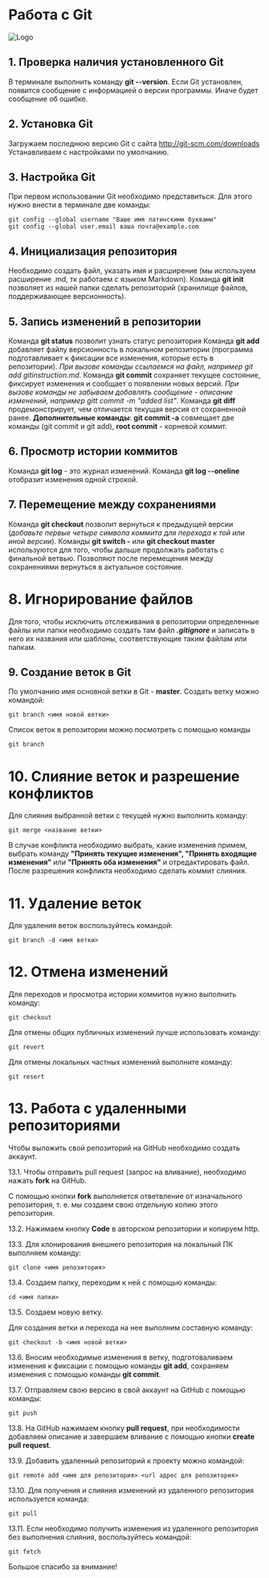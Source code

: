 # Работа с Git
![Logo](Git-logo-2023.png)
## 1. Проверка наличия установленного Git
В терминале выполнить команду **git --version**.
Если Git установлен, появится сообщение с информацией о версии программы. Иначе будет сообщение об ошибке.

## 2. Установка Git
Загружаем последнюю версию Git с сайта http://git-scm.com/downloads
Устанавливаем с настройками по умолчанию.

## 3. Настройка Git
При первом использовании Git необходимо представиться. Для этого нужно внести в терминале две команды:
```
git config --global username "Ваше имя латинскими буквами"
git config --global user.email ваша почта@example.com
```

## 4. Инициализация репозитория
Необходимо создать файл, указать имя и расширение (мы используем расширение .md, тк работаем с языком Markdown).
Команда **git init** позволяет из нашей папки сделать репозиторий (хранилище файлов, поддерживающее версионность).

## 5. Запись изменений в репозитории
Команда **git status** позволит узнать статус репозитория
Команда **git add** добавляет файлу версионность в локальном репозитории  (программа подготавливает к фиксации все изменения, которые есть в репозитории). *При вызове команды ссылаемся на файл, например git add gitinstruction.md*.
Команда **git commit** сохраняет текущее состояние, фиксирует изменения и сообщает о появлении новых версий. *При вызове команды не забываем добавлять сообщение - описание изменений, например gitt commit -m "added list"*.
Команда **git diff** продемонстрирует, чем отличается текущая версия от сохраненной ранее.
__Дополнительные команды__: 
**git commit -a** совмещает две команды (git commit и git add), **root commit** - корневой коммит.

## 6. Просмотр истории коммитов
Команда **git log** - это журнал изменений. 
Команда **git log --oneline** отобразит изменения одной строкой.

## 7. Перемещение между сохранениями
Команда **git checkout** позволит вернуться к предыдущей версии (*добавьте первые четыре символа коммита для перехода к той или иной версии*).
Команды **git switch -** или **git checkout master** используются для того, чтобы дальше продолжать работать с финальной ветвью. Позволяют после перемещения между сохранениями вернуться в актуальное состояние.

# 8. Игнорирование файлов
Для того, чтобы исключить отслеживания в репозитории определенные файлы или папки необходимо создать там файл ***.gitignore*** и записать в него их названия или шаблоны, соответствующие таким файлам или папкам.

## 9. Создание веток в Git
По умолчанию имя основной ветки  в Git - **master**.
Создать ветку можно командой:
```
git branch <имя новой ветки>
```
Список веток в репозитории можно посмотреть  с помощью команды 
```
git branch
```

# 10. Слияние веток и разрешение конфликтов
Для слияния выбранной ветки с текущей нужно выполнить команду:
```
git merge <название ветки>
```
В случае конфликта необходимо выбрать, какие изменения примем, выбрать команду **"Принять текущие изменения", "Принять входящие изменения"** или **"Принять оба изменения"** и отредактировать файл.
 
После разрешения конфликта необходимо сделать коммит слияния.

# 11. Удаление веток

Для удаления веток воспользуйтесь командой:

```
git branch -d <имя ветки>
```


# 12. Отмена изменений

Для переходов и просмотра истории коммитов нужно выполнить команду:
```
git checkout
```
Для отмены общих публичных изменений лучше использовать команду:
```
git revert
```
Для отмены локальных частных изменений выполните команду:
```
git resert
```


# 13. Работа с удаленными репозиториями


 Чтобы выложить свой репозиторий на GitHub необходимо создать аккаунт.

 

 13.1. Чтобы отправить  pull request (запрос на вливание), необходимо нажать  **fork** на GitHub.
 
 С помощью кнопки  **fork** выполняется ответвление от изначального репозитория, т. е. мы создаем свою отдельную копию этого репозитория.

 13.2. Нажимаем кнопку **Code** в авторском репозитории и копируем http.

 13.3. Для клонирования внешнего репозитория на локальный ПК выполняем команду:

```
git clone <имя репозитория>
```

13.4. Создаем папку, переходим к ней с помощью команды:

```
cd <имя папки>
```

13.5. Создаем новую ветку. 

Для создания ветки и перехода на нее выполним составную команду:

```
git checkout -b <имя новой ветки>
```

13.6. Вносим необходимые изменения в ветку, подготоваливаем изменения к фиксации с помощью команды  **git add**, сохраняем изменения с помощью команды **git commit**.

13.7.  Отправляем свою версию в свой аккаунт на GitHub с помощью команды:

```
git push
```

13.8. На GitHub нажимаем кнопку **pull request**, при необходимости добавляем описание и завершаем вливание с помощью кнопки **create pull request**.

13.9. Добавить удаленный репозиторий к проекту можно командой:

```
git remote add <имя для репозитория> <url адрес для репозитория>
```
13.10. Для получения и слияния изменений из удаленного репозитория используется команда:

```
git pull
```

13.11. Если необходимо получить изменения из удаленного репозитория без выполнения слияния, воспользуйтесь командой:

```
git fetch
```

Большое спасибо за внимание! 


